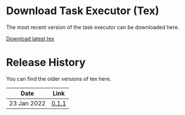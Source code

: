 # Download Task Executor (Tex)

The most recent version of the task executor can be downloaded here.

[Download latest tex](https://storage.googleapis.com/prod_tex_releases/tex-0.1.1-SNAPSHOT-bin.zip)



# Release History

You can find the older versions of tex here.

|      Date       |       Link     |
| :-------------: | :------------: |
|    23 Jan 2022  | [0.1.1](https://storage.googleapis.com/prod_tex_releases/tex-0.1.1-SNAPSHOT-bin.zip) 
